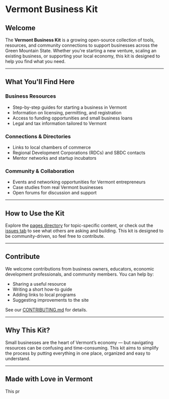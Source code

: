 # Vermont Business Kit

## Welcome

The **Vermont Business Kit** is a growing open-source collection of tools, resources, and community connections to support businesses across the Green Mountain State. Whether you're starting a new venture, scaling an existing business, or supporting your local economy, this kit is designed to help you find what you need.

---

## What You'll Find Here

### Business Resources
- Step-by-step guides for starting a business in Vermont
- Information on licensing, permitting, and registration
- Access to funding opportunities and small business loans
- Legal and tax information tailored to Vermont

### Connections & Directories
- Links to local chambers of commerce
- Regional Development Corporations (RDCs) and SBDC contacts
- Mentor networks and startup incubators

### Community & Collaboration
- Events and networking opportunities for Vermont entrepreneurs
- Case studies from real Vermont businesses
- Open forums for discussion and support

---

## How to Use the Kit

Explore the [pages directory](./pages) for topic-specific content, or check out the [issues tab](https://github.com/your-org/vermont-business-kit/issues) to see what others are asking and building. This kit is designed to be community-driven, so feel free to contribute.

---

## Contribute

We welcome contributions from business owners, educators, economic development professionals, and community members. You can help by:
- Sharing a useful resource
- Writing a short how-to guide
- Adding links to local programs
- Suggesting improvements to the site

See our [CONTRIBUTING.md](./CONTRIBUTING.md) for details.

---

## Why This Kit?

Small businesses are the heart of Vermont’s economy — but navigating resources can be confusing and time-consuming. This kit aims to simplify the process by putting everything in one place, organized and easy to understand.

---

## Made with Love in Vermont

This pr
